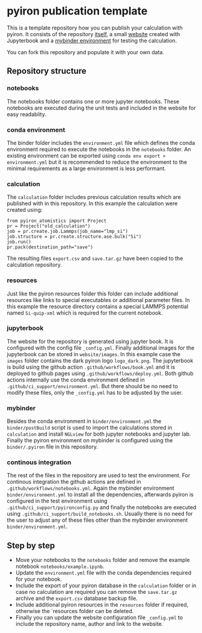 # pyiron publication template
This is a template repository how you can publish your calculation with pyiron. It consists of the repository [itself](https://github.com/pyiron/pyiron-publication-template), a small [website](http://pyiron.org/pyiron-publication-template/) created with Jupyterbook and a [mybinder environment](https://mybinder.org/v2/gh/pyiron/pyiron-publication-template/HEAD?filepath=notebooks%2Fexample.ipynb) for testing the calculation. 

You can fork this repository and populate it with your own data.

## Repository structure 

### notebooks 
The notebooks folder contains one or more jupyter notebooks. These notebooks are executed during the unit tests and included in the website for easy readablity. 

### conda environment
The binder folder includes the `environment.yml` file which defines the conda environment required to execute the notebooks in the `notebooks` folder. An existing environment can be exported using `conda env export > environment.yml` but it is recommended to reduce the environment to the minimal requirements as a large environment is less performant. 

### calculation
The `calculation` folder includes previous calculation results which are published with in this repository. In this example the calculation were created using:

```
from pyiron_atomistics import Project
pr = Project("old_calculation")
job = pr.create.job.Lammps(job_name="lmp_si")
job.structure = pr.create.structure.ase.bulk("Si")
job.run()
pr.pack(destination_path="save")
```

The resulting files `export.csv` and `save.tar.gz` have been copied to the calculation repository.

### resources 
Just like the pyiron resources folder this folder can include additional resources like links to special executables or additional parameter files. In this example the resource directory contains a special LAMMPS potential named `Si-quip-xml` which is required for the current notebook. 

### jupyterbook 
The website for the repository is generated using jupyter book. It is configured with the config file `_config.yml`. Finally additional images for the jupyterbook can be stored in `website/images`. In this example case the `images` folder contains the dark pyiron logo `logo_dark.png`. The jupyterbook is build using the github action `.github/workflows/book.yml` and it is deployed to github pages using `.github/workflows/deploy.yml`. Both github actions internally use the conda environment defined in `.github/ci_support/environment.yml`. But there should be no need to modify these files, only the `_config.yml` has to be adjusted by the user.

### mybinder
Besides the conda environment in `binder/environment.yml` the `binder/postBuild` script is used to import the calculations stored in `calculation` and install `NGLview` for both jupyter notebooks and jupyter lab. Finally the pyiron environment on mybinder is configured using the `binder/.pyiron` file in this repository.

### continous integration 
The rest of the files in the repository are used to test the environment. For continous integration the github actions are defined in `.github/workflows/notebooks.yml`. Again the mybinder environment `binder/environment.yml` to install all the dependencies, afterwards pyiron is configured in the test environment using `.github/ci_support/pyironconfig.py` and finally the notebooks are executed using `.github/ci_support/build_notebooks.sh`. Usually there is no need for the user to adjust any of these files other than the mybinder environment `binder/environment.yml`.

## Step by step
* Move your notebooks to the `notebooks` folder and remove the example notebook `notebooks/example.ipynb`.
* Update the `environment.yml` file with the conda dependencies required for your notebook. 
* Include the export of your pyiron database in the `calculation` folder or in case no calculation are required you can remove the `save.tar.gz` archive and the `export.csv` database backup file. 
* Include additional pyiron resources in the `resources` folder if required, otherwise the `resources folder can be deleted.
* Finally you can update the website configuration file `_config.yml` to include the repository name, author and link to the website.
